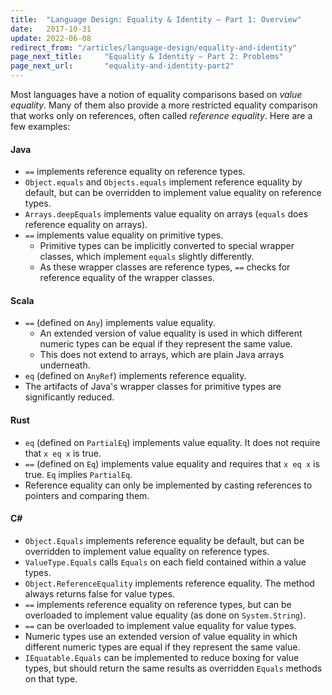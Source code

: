 ```yaml
---
title:  "Language Design: Equality & Identity – Part 1: Overview"
date:   2017-10-31
update: 2022-06-08
redirect_from: "/articles/language-design/equality-and-identity"
page_next_title:     "Equality & Identity – Part 2: Problems"
page_next_url:       "equality-and-identity-part2"
---
```


Most languages have a notion of equality comparisons based on _value equality_.
Many of them also provide a more restricted equality comparison that works only
on references, often called _reference equality_. Here are a few examples:

#### Java

- `==` implements reference equality on reference types.
- `Object.equals` and `Objects.equals` implement reference equality by default, but can be overridden to implement value equality on reference types.
- `Arrays.deepEquals` implements value equality on arrays (`equals` does reference equality on arrays).
- `==` implements value equality on primitive types.
  - Primitive types can be implicitly converted to special wrapper classes, which implement `equals` slightly differently.
  - As these wrapper classes are reference types, `==` checks for reference equality of the wrapper classes.

#### Scala

- `==` (defined on `Any`) implements value equality.
  - An extended version of value equality is used in which different numeric types can be equal if they represent the same value.
  - This does not extend to arrays, which are plain Java arrays underneath.
- `eq` (defined on `AnyRef`) implements reference equality.
- The artifacts of Java's wrapper classes for primitive types are significantly reduced.

#### Rust

- `eq` (defined on `PartialEq`) implements value equality. It does not require that `x eq x` is true.
- `==` (defined on `Eq`) implements value equality and requires that `x eq x` is true. `Eq` implies `PartialEq`.
- Reference equality can only be implemented by casting references to pointers and comparing them.

#### C\#

- `Object.Equals` implements reference equality be default, but can be overridden to implement value equality on reference types.
- `ValueType.Equals` calls `Equals` on each field contained within a value types.
- `Object.ReferenceEquality` implements reference equality. The method always returns false for value types.
- `==` implements reference equality on reference types, but can be overloaded to implement value equality (as done on `System.String`).
- `==` can be overloaded to implement value equality for value types.
- Numeric types use an extended version of value equality in which different numeric types are equal if they represent the same value.
- `IEquatable.Equals` can be implemented to reduce boxing for value types, but should return the same results as overridden `Equals` methods on that type.
